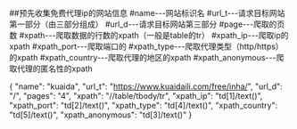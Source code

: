 ##预先收集免费代理ip的网站信息
#name---网站标识名
#url_t---请求目标网站第一部分（由三部分组成）
#url_d---请求目标网站第三部分
#page---爬取的页数
#xpath---爬取数据的行数的xpath（一般是table的tr）
#xpath_ip---爬取ip的xpath
#xpath_port---爬取端口的
#xpath_type---爬取代理类型（http/https）的xpath
#xpath_country---爬取代理的地区的xpath
#xpath_anonymous---爬取代理的匿名性的xpath

{
        "name": "kuaida",
        "url_t": "https://www.kuaidaili.com/free/inha/",
        "url_d": "/",
        "pages": "4",
        "xpath": "//table/tbody/tr",
        "xpath_ip": "td[1]/text()",
        "xpath_port": "td[2]/text()",
        "xpath_type": "td[4]/text()",
        "xpath_country": "td[5]/text()",
        "xpath_anonymous": "td[3]/text()"
    }
